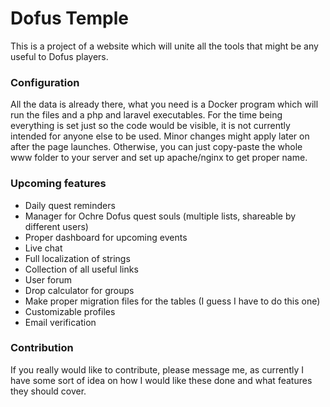 # Dofus Temple

This is a project of a website which will unite all the tools that might be any useful to Dofus players. 
### Configuration
All the data is already there, what you need is a Docker program which will run the files and a php and laravel executables. For the time being everything is set just so the code would be visible, it is not currently intended for anyone else to be used. Minor changes might apply later on after the page launches.
Otherwise, you can just copy-paste the whole www folder to your server and set up apache/nginx to get proper name.

### Upcoming features

- Daily quest reminders
- Manager for Ochre Dofus quest souls (multiple lists, shareable by different users)
- Proper dashboard for upcoming events
- Live chat
- Full localization of strings
- Collection of all useful links
- User forum
- Drop calculator for groups
- Make proper migration files for the tables (I guess I have to do this one)
- Customizable profiles
- Email verification

### Contribution

If you really would like to contribute, please message me, as currently I have some sort of idea on how I would like these done and what features they should cover.
